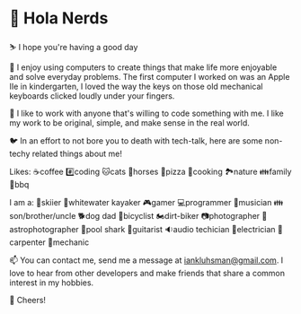 # 👋 Hola Nerds

⛷️ I hope you're having a good day

👀 I enjoy using computers to create things that make life more enjoyable and solve everyday problems. The first computer I worked on was an Apple IIe in kindergarten, I loved the way the keys on those old mechanical keyboards clicked loudly under your fingers.

💞️ I like to work with anyone that's willing to code something with me. I like my work to be original, simple, and make sense in the real world.

🐦 In an effort to not bore you to death with tech-talk, here are some non-techy related things about me!

Likes: ☕coffee  #️⃣coding  🐱cats  🐎horses 🍕pizza  🥄cooking  🏞️nature  👪family  🍔bbq

I am a: 🎿skiier  🚣whitewater kayaker  🎮gamer  💻programmer  🎵musician  👪son/brother/uncle  🐕dog dad  🚴bicyclist  🏍️dirt-biker  📷photographer  🔭astrophotographer  🎱pool shark  🎸guitarist  🔉audio techician  🔌electrician  🔨carpenter 🔧mechanic

📫 You can contact me, send me a message at iankluhsman@gmail.com. I love to hear from other developers and make friends that share a common interest in my hobbies.

🍻 Cheers!
